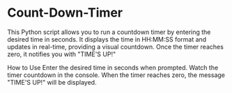 # Count-Down-Timer

This Python script allows you to run a countdown timer by entering the desired time in seconds. It displays the time in HH:MM:SS format and updates in real-time, providing a visual countdown. Once the timer reaches zero, it notifies you with "TIME'S UP!"

How to Use
Enter the desired time in seconds when prompted.
Watch the timer countdown in the console.
When the timer reaches zero, the message "TIME'S UP!" will be displayed.
